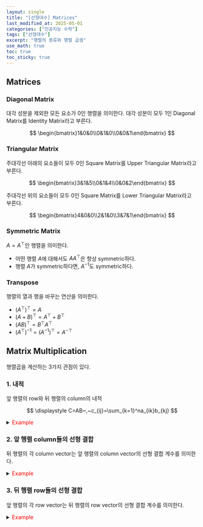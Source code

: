 ```yaml
---
layout: single
title: "[선형대수] Matrices"
last_modified_at: 2025-05-01
categories: ["인공지능 수학"]
tags: ["선형대수"]
excerpt: "행렬의 종류와 행렬 곱셈"
use_math: true
toc: true
toc_sticky: true
---
```


## Matrices
### Diagonal Matrix
대각 성분을 제외한 모든 요소가 0인 행렬을 의미한다.
대각 성분이 모두 1인 Diagonal Matrix를 Identity Matrix라고 부른다.

$$
\begin{bmatrix}1&0&0\\0&1&0\\0&0&1\end{bmatrix}
$$

### Triangular Matrix
주대각선 아래의 요소들이 모두 0인 Square Matrix를 Upper Triangular Matrix라고 부른다.

$$
\begin{bmatrix}3&1&5\\0&1&4\\0&0&2\end{bmatrix}
$$

주대각선 위의 요소들이 모두 0인 Square Matrix를 Lower Triangular Matrix라고 부른다.

$$
\begin{bmatrix}4&0&0\\2&1&0\\3&7&1\end{bmatrix}
$$

### Symmetric Matrix
$A=A^\top$인 행렬을 의미한다.
- 어떤 행렬 $A$에 대해서도 $AA^\top$은 항상 symmetric하다.
- 행렬 $A$가 symmetric하다면, $A^{-1}$도 symmetric하다.

### Transpose
행렬의 열과 행을 바꾸는 연산을 의미한다.

- $(A^\top)^\top=A$
- $(A+B)^\top=A^\top+B^\top$
- $(AB)^\top=B^\top A^\top$
- $(A^\top)^{-1}=(A^{-1})^\top=A^{-\top}$

## Matrix Multiplication

행렬곱을 계산하는 3가지 관점이 있다.

### 1. 내적
앞 행렬의 row와 뒤 행렬의 column의 내적

$$
\displaystyle C=AB~,~c_{ij}=\sum_{k=1}^na_{ik}b_{kj}
$$

<details>
<summary><font color='red'>Example</font></summary>
<div markdown="1">

<center><img src='{{"/assets/images/인공지능수학/1-1. Figure4.png" | relative_url}}' width="50%"></center>

---

- $c_{11}=a_{11}b_{11}+a_{12}b_{21}+a_{13}b_{31}~\rightarrow~4=0\cdot1+1\cdot4+0\cdot7$
- $c_{12}=a_{11}b_{12}+a_{12}b_{22}+a_{13}b_{32}~\rightarrow~5=0\cdot2+1\cdot5+0\cdot8$
- $c_{21}=a_{21}b_{11}+a_{22}b_{21}+a_{23}b_{31}~\rightarrow~6=2\cdot1+1\cdot4+0\cdot7$

</div>
</details>

### 2. 앞 행렬 column들의 선형 결합

뒤 행렬의 각 column vector는 앞 행렬의 column vector의 선형 결합 계수를 의미한다.

<details>
<summary><font color='red'>Example</font></summary>
<div markdown="1">

<center><img src='{{"/assets/images/인공지능수학/1-1. Figure5.png" | relative_url}}' width="50%"></center>

---

- $\begin{bmatrix}0\\1\\2\end{bmatrix}$
- $[0~2~0]^\top: 0\cdot c_1+2\cdot c_2+0\cdot c_3=[4~10~16]^\top$
- $[1~1~0]^\top: 1\cdot c_1+1\cdot c_2+0\cdot c_3=[3~9~15]^\top$
- $[0~0~1]^\top: 0\cdot c_1+0\cdot c_2+1\cdot c_3=[3~6~9]^\top$

</div>
</details>

### 3. 뒤 행렬 row들의 선형 결합

앞 행렬의 각 row vector는 뒤 행렬의 row vector의 선형 결합 계수를 의미한다.

<details>
<summary><font color='red'>Example</font></summary>
<div markdown="1">

---

<center><img src='{{"/assets/images/인공지능수학/1-1. Figure6.png" | relative_url}}' width="50%"></center>

- $[0~1~0]: 0\cdot r_1+1\cdot r_2+0\cdot r_3=[4~5~6]$
- $[2~1~0]: 2\cdot r_1+1\cdot r_2+0\cdot r_3=[6~9~12]^\top$
- $[0~0~1]: 0\cdot r_1+0\cdot r_2+1\cdot r_3=[7~8~9]^\top$

</div>
</details>
